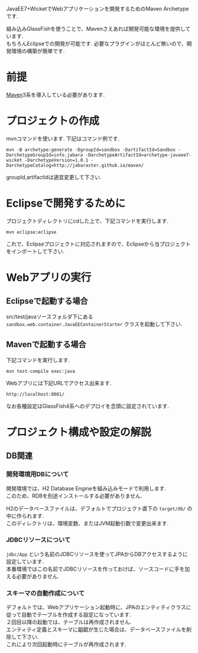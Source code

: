 JavaEE7+WicketでWebアプリケーションを開発するためのMaven Archetypeです.

組み込みGlassFishを使うことで、Mavenさえあれば開発可能な環境を提供しています.  
もちろんEclipseでの開発が可能です. 必要なプラグインがほとんど無いので、開発環境の構築が簡単です.  

# 前提
[Maven](https://maven.apache.org)3系を導入している必要があります.


# プロジェクトの作成

mvnコマンドを使います.
下記はコマンド例です.

```
mvn -B archetype:generate -DgroupId=sandbox -DartifactId=Sandbox -DarchetypeGroupId=info.jabara -DarchetypeArtifactId=archetype-javaee7-wicket -DarchetypeVersion=1.0.1 -DarchetypeCatalog=http://jabaraster.github.io/maven/
```

groupId,artifactIdは適宜変更して下さい.

# Eclipseで開発するために

プロジェクトディレクトリにcdした上で、下記コマンドを実行します.

```
mvn eclipse:eclipse
```

これで、Eclipseプロジェクトに対応されますので、Eclipseから当プロジェクトをインポートして下さい.

# Webアプリの実行

## Eclipseで起動する場合
src/test/javaソースフォルダ下にある ``` sandbox.web.container.JavaEEContainerStarter ``` クラスを起動して下さい.

## Mavenで起動する場合
下記コマンドを実行します.

```
mvn test-compile exec:java
```

Webアプリには下記URLでアクセス出来ます.

```
http://localhost:8081/
```

なお各種設定はGlassFish4系へのデプロイを念頭に設定されています.  

# プロジェクト構成や設定の解説

## DB関連

### 開発環境用DBについて
開発環境では、H2 Database Engineを組み込みモードで利用します.  
このため、RDBを別途インストールする必要がありません.  

H2のデータベースファイルは、デフォルトでプロジェクト直下の ``` target/db/ ``` の中に作られます.  
このディレクトリは、環境変数、またはJVM起動引数で変更出来ます.  

### JDBCリソースについて

``` jdbc/App ``` という名前のJDBCリソースを使ってJPAからDBアクセスするように設定しています.  
本番環境ではこの名前でJDBCリソースを作っておけば、ソースコードに手を加える必要がありません.  

### スキーマの自動作成について

デフォルトでは、Webアプリケーション起動時に、JPAのエンティティクラスに従って自動でテーブルを作成する設定になっています.  
２回目以降の起動では、テーブルは再作成されません.  
エンティティ定義とスキーマに齟齬が生じた場合は、データベースファイルを削除して下さい.  
これにより次回起動時にテーブルが再作成されます.  


